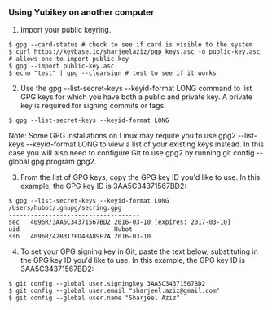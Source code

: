### Using  Yubikey on another computer

1. Import your public keyring.

  ```
  $ gpg --card-status # check to see if card is visible to the system  
  $ curl https://keybase.io/sharjeelaziz/pgp_keys.asc -o public-key.asc # allows one to import public key
  $ gpg --import public-key.asc
  $ echo "test" | gpg --clearsign # test to see if it works
  ```

2. Use the gpg --list-secret-keys --keyid-format LONG command to list GPG keys for which you have both a public and private key. A private key is required for signing commits or tags.

  ```
  $ gpg --list-secret-keys --keyid-format LONG
  ```

  Note: Some GPG installations on Linux may require you to use gpg2 --list-keys --keyid-format LONG to view a list of your existing keys instead. In this case you will also need to configure Git to use gpg2 by running git config --global gpg.program gpg2.

3. From the list of GPG keys, copy the GPG key ID you'd like to use. In this example, the GPG key ID is 3AA5C34371567BD2:

  ```
  $ gpg --list-secret-keys --keyid-format LONG
  /Users/hubot/.gnupg/secring.gpg
  ------------------------------------
  sec   4096R/3AA5C34371567BD2 2016-03-10 [expires: 2017-03-10]
  uid                          Hubot
  ssb   4096R/42B317FD4BA89E7A 2016-03-10
  ```

4. To set your GPG signing key in Git, paste the text below, substituting in the GPG key ID you'd like to use. In this example, the GPG key ID is 3AA5C34371567BD2:

  ```
  $ git config --global user.signingkey 3AA5C34371567BD2
  $ git config --global user.email "sharjeel.aziz@gmail.com"
  $ git config --global user.name "Sharjeel Aziz"
  ```
